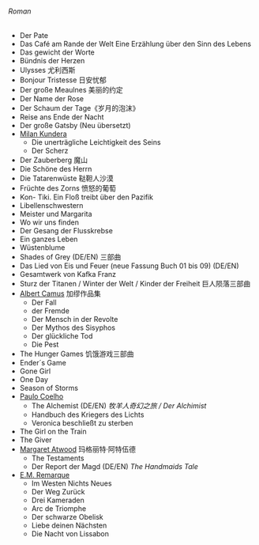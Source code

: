 

###### Roman

- Der Pate
- Das Café am Rande der Welt Eine Erzählung über den Sinn des Lebens
- Das gewicht der Worte
- Bündnis der Herzen
- Ulysses 尤利西斯
- Bonjour Tristesse 日安忧郁 
- Der große Meaulnes 美丽的约定
- Der Name der Rose
- Der Schaum der Tage《岁月的泡沫》
- Reise ans Ende der Nacht
- Der große Gatsby (Neu übersetzt)
- [Milan Kundera](https://de.wikipedia.org/wiki/Milan_Kundera)
  - Die unerträgliche Leichtigkeit des Seins
  - Der Scherz
- Der Zauberberg 魔山
- Die Schöne des Herrn
- Die Tatarenwüste 鞑靼人沙漠
- Früchte des Zorns 愤怒的葡萄
- Kon- Tiki. Ein Floß treibt über den Pazifik
- Libellenschwestern
- Meister und Margarita
- Wo wir uns finden
- Der Gesang der Flusskrebse
- Ein ganzes Leben
- Wüstenblume
- Shades of Grey (DE/EN) 三部曲
- Das Lied von Eis und Feuer (neue Fassung Buch 01 bis 09) (DE/EN)
- Gesamtwerk von Kafka Franz
- Sturz der Titanen / Winter der Welt / Kinder der Freiheit 巨人陨落三部曲 
- [Albert Camus](https://de.wikipedia.org/wiki/Albert_Camus) 加缪作品集
  - Der Fall
  - der Fremde
  - Der Mensch in der Revolte
  - Der Mythos des Sisyphos
  - Der glückliche Tod
  - Die Pest
- The Hunger Games 饥饿游戏三部曲    
- Ender´s Game
- Gone Girl
- One Day
- Season of Storms
- [Paulo Coelho](https://de.wikipedia.org/wiki/Paulo_Coelho)
  - The Alchemist  (DE/EN) *牧羊人奇幻之旅 / Der Alchimist*
  - Handbuch des Kriegers des Lichts
  - Veronica beschließt zu sterben
- The Girl on the Train
- The Giver
- [Margaret Atwood](https://de.wikipedia.org/wiki/Margaret_Atwood)  玛格丽特·阿特伍德 
  - The Testaments
  - Der Report der Magd (DE/EN) *The Handmaids Tale*
- [E.M. Remarque](https://de.wikipedia.org/wiki/Erich_Maria_Remarque)
  - Im Westen Nichts Neues
  - Der Weg Zurück
  - Drei Kameraden
  - Arc de Triomphe
  - Der schwarze Obelisk
  - Liebe deinen Nächsten
  - Die Nacht von Lissabon